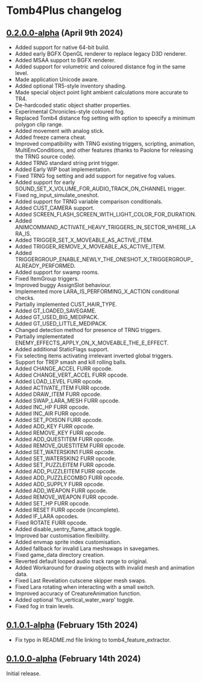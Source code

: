 # Tomb4Plus changelog

## [0.2.0.0-alpha](https://github.com/SaracenOne/Tomb4Plus/releases/tag/0.2.0.0-alpha) (April 9th 2024)

- Added support for native 64-bit build.
- Added early BGFX OpenGL renderer to replace legacy D3D renderer.
- Added MSAA support to BGFX renderer.
- Added support for volumetric and coloured distance fog in the same level.
- Made application Unicode aware.
- Added optional TR5-style inventory shading.
- Made special object point light ambient calculations more accurate to TR4.
- De-hardcoded static object shatter properties.
- Experimental Chronicles-style coloured fog.
- Replaced Tomb4 distance fog setting with option to speecify a minimum polygon clip range.
- Added movement with analog stick.
- Added freeze camera cheat.
- Improved compatibility with TRNG existing triggers, scripting, animation, MultiEnvConditions, and other features (thanks to Paolone for releasing the TRNG source code).
- Added TRNG standard string print trigger.
- Added Early WIP boat implementation.
- Fixed TRNG fog setting and add support for negative fog values.
- Added support for early SOUND_SET_X_VOLUME_FOR_AUDIO_TRACK_ON_CHANNEL trigger.
- Fixed ng_input_simulate_oneshot.
- Added support for TRNG variable comparison conditionals.
- Added CUST_CAMERA support.
- Added SCREEN_FLASH_SCREEN_WITH_LIGHT_COLOR_FOR_DURATION.
- Added ANIMCOMMAND_ACTIVATE_HEAVY_TRIGGERS_IN_SECTOR_WHERE_LARA_IS.
- Added TRIGGER_SET_X_MOVEABLE_AS_ACTIVE_ITEM.
- Added TRIGGER_REMOVE_X_MOVEABLE_AS_ACTIVE_ITEM.
- Added TRIGGERGROUP_ENABLE_NEWLY_THE_ONESHOT_X_TRIGGERGROUP_ALREADY_PERFORMED.
- Added support for swamp rooms.
- Fixed ItemGroup triggers.
- Improved buggy AssignSlot behaviour.
- Implemented more LARA_IS_PERFORMING_X_ACTION conditional checks.
- Partially implemented CUST_HAIR_TYPE.
- Added GT_LOADED_SAVEGAME.
- Added GT_USED_BIG_MEDIPACK.
- Added GT_USED_LITTLE_MEDIPACK.
- Changed detection method for presence of TRNG triggers.
- Partially implementated ENEMY_EFFECTS_APPLY_ON_X_MOVEABLE_THE_E_EFFECT.
- Added additional StaticFlags support.
- Fix selecting items activating irrelevant inverted global triggers.
- Support for TREP smash and kill rolling balls.
- Added CHANGE_ACCEL FURR opcode.
- Added CHANGE_VERT_ACCEL FURR opcode.
- Added LOAD_LEVEL FURR opcode.
- Added ACTIVATE_ITEM FURR opcode.
- Added DRAW_ITEM FURR opcode.
- Added SWAP_LARA_MESH FURR opcode.
- Added INC_HP FURR opcode.
- Added INC_AIR FURR opcode.
- Added SET_POISON FURR opcode.
- Added ADD_KEY FURR opcode.
- Added REMOVE_KEY FURR opcode.
- Added ADD_QUESTITEM FURR opcode.
- Added REMOVE_QUESTITEM FURR opcode.
- Added SET_WATERSKIN1 FURR opcode.
- Added SET_WATERSKIN2 FURR opcode.
- Added SET_PUZZLEITEM FURR opcode.
- Added ADD_PUZZLEITEM FURR opcode.
- Added ADD_PUZZLECOMBO FURR opcode.
- Added ADD_SUPPLY FURR opcode.
- Added ADD_WEAPON FURR opcode.
- Added REMOVE_WEAPON FURR opcode.
- Added SET_HP FURR opcode.
- Added RESET FURR opcode (incomplete).
- Added IF_LARA opcodes.
- Fixed ROTATE FURR opcode.
- Added disable_sentry_flame_attack toggle.
- Improved bar customisation flexibility.
- Added envmap sprite index customisation.
- Added fallback for invalid Lara meshswaps in savegames.
- Fixed game_data directory creation.
- Reverted default looped audio track range to original.
- Added Workaround for drawing objects with invalid mesh and animation data.
- Fixed Last Revelation cutscene skipper mesh swaps.
- Fixed Lara rotating when interacting with a small switch.
- Improved accuracy of CreatureAnimation function.
- Added optional 'fix_vertical_water_warp' toggle.
- Fixed fog in train levels.

## [0.1.0.1-alpha](https://github.com/SaracenOne/Tomb4Plus/releases/tag/0.1.0.1-alpha) (February 15th 2024)

- Fix typo in README.md file linking to tomb4_feature_extractor.

## [0.1.0.0-alpha](https://github.com/SaracenOne/Tomb4Plus/releases/tag/0.1.0.0-alpha) (February 14th 2024)

Initial release.